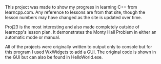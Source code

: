 This project was made to show my progress in learning C++ from learncpp.com. Any reference to lessons are from that site, though the lesson numbers may have changed as the site is updated over time.

Proj23 is the most interesting and also  made completely outside of learncpp's lesson plan. It demonstrates the Monty Hall Problem in either an automatic mode or manual.

All of the projects were originally written to output only to console but for this program I used WxWidgets to add a GUI.
The original code is shown in the GUI but can also be found in HelloWorld.exe.
